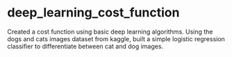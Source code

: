 # deep_learning_cost_function
Created a cost function using basic deep learning algorithms. Using the dogs and cats images dataset from kaggle, built a simple logistic regression classifier to differentiate between cat and dog images. 